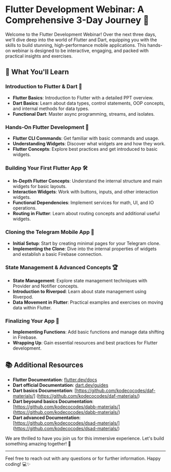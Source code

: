 # Flutter Development Webinar: A Comprehensive 3-Day Journey 🚀

Welcome to the Flutter Development Webinar! Over the next three days, we'll dive deep into the world of Flutter and Dart, equipping you with the skills to build stunning, high-performance mobile applications. This hands-on webinar is designed to be interactive, engaging, and packed with practical insights and exercises.

## 🌟 What You'll Learn

### Introduction to Flutter & Dart 🎉
- **Flutter Basics**: Introduction to Flutter with a detailed PPT overview.
- **Dart Basics**: Learn about data types, control statements, OOP concepts, and internal methods for data types.
- **Functional Dart**: Master async programming, streams, and isolates.

### Hands-On Flutter Development 🌟
- **Flutter CLI Commands**: Get familiar with basic commands and usage.
- **Understanding Widgets**: Discover what widgets are and how they work.
- **Flutter Concepts**: Explore best practices and get introduced to basic widgets.

### Building Your First Flutter App 🛠️
- **In-Depth Flutter Concepts**: Understand the internal structure and main widgets for basic layouts.
- **Interaction Widgets**: Work with buttons, inputs, and other interaction widgets.
- **Functional Dependencies**: Implement services for math, UI, and IO operations.
- **Routing in Flutter**: Learn about routing concepts and additional useful widgets.

### Cloning the Telegram Mobile App 📱
- **Initial Setup**: Start by creating minimal pages for your Telegram clone.
- **Implementing the Clone**: Dive into the internal properties of widgets and establish a basic Firebase connection.

### State Management & Advanced Concepts 🏆
- **State Management**: Explore state management techniques with Provider and Notifier concepts.
- **Introduction to Riverpod**: Learn about state management using Riverpod.
- **Data Movement in Flutter**: Practical examples and exercises on moving data within Flutter.

### Finalizing Your App 🚀
- **Implementing Functions**: Add basic functions and manage data shifting in Firebase.
- **Wrapping Up**: Gain essential resources and best practices for Flutter development.

## 📚 Additional Resources

- **Flutter Documentation**: [flutter.dev/docs](https://flutter.dev/docs)
- **Dart official Documentation**: [dart.dev/guides](https://dart.dev/guides)
- **Dart basics Documentation**: [https://github.com/kodecocodes/daf-materials/]
(https://github.com/kodecocodes/daf-materials/)
- **Dart beyound basics Documentation**: [https://github.com/kodecocodes/dabb-materials/]
(https://github.com/kodecocodes/dabb-materials/)
- **Dart advanced Documentation**: [https://github.com/kodecocodes/dsad-materials/]
(https://github.com/kodecocodes/dsad-materials/)


We are thrilled to have you join us for this immersive experience. Let's build something amazing together! 🚀

---

Feel free to reach out with any questions or for further information. Happy coding! 💻✨
